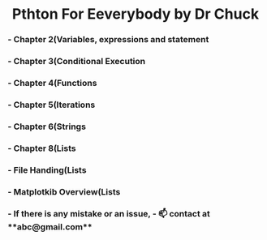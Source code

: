 <h1 align="center">Pthton For Eeverybody by Dr Chuck</h1>
<h3 align="left"> - Chapter 2(Variables, expressions and statement</h3>
<h3 align="left"> - Chapter 3(Conditional Execution</h3>
<h3 align="left"> - Chapter 4(Functions</h3>
<h3 align="left"> - Chapter 5(Iterations</h3>
<h3 align="left"> - Chapter 6(Strings</h3>
<h3 align="left"> - Chapter 8(Lists</h3>
<h3 align="left"> - File Handing(Lists</h3>
<h3 align="left"> - Matplotkib Overview(Lists</h3>
<h3 align="left"> - If there is any mistake or an issue, 
- 📫 contact at **abc@gmail.com**
